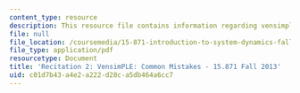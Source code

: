 ```yaml
---
content_type: resource
description: This resource file contains information regarding vensimple common mistakes.
file: null
file_location: /coursemedia/15-871-introduction-to-system-dynamics-fall-2013/c01d7b43a4e2a222d28ca5db464a6cc7_MIT15_871F13_rec2.pdf
file_type: application/pdf
resourcetype: Document
title: 'Recitation 2: VensimPLE: Common Mistakes - 15.871 Fall 2013'
uid: c01d7b43-a4e2-a222-d28c-a5db464a6cc7
---
```

